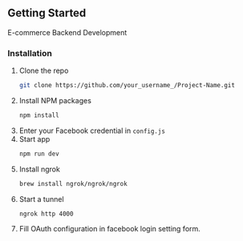 
<!-- GETTING STARTED -->
## Getting Started

E-commerce Backend Development


### Installation

1. Clone the repo
   ```sh
   git clone https://github.com/your_username_/Project-Name.git
   ```
2. Install NPM packages
   ```sh
   npm install
   ```
3. Enter your Facebook credential in `config.js`
4. Start app
     ```sh
   npm run dev
   ```
5. Install ngrok 
    ```sh
   brew install ngrok/ngrok/ngrok
   ```
6. Start a tunnel
    ```sh
    ngrok http 4000
    ```  
7. Fill OAuth configuration in facebook login setting form.